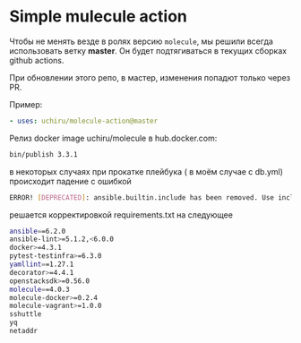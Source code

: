 # Simple mulecule action

Чтобы не менять везде в ролях версию `molecule`, мы решили всегда использовать ветку **master**.
Он будет подтягиваться в текущих сборках github actions.  

При обновлении этого репо, в мастер, изменения попадют только через PR.

Пример:

```yaml
- uses: uchiru/molecule-action@master
```

Релиз docker image uchiru/molecule в hub.docker.com:

```bash
bin/publish 3.3.1
```

в некоторых случаях при прокатке плейбука ( в моём случае с db.yml) происходит падение с ошибкой
```bash
ERROR! [DEPRECATED]: ansible.builtin.include has been removed. Use include_tasks or import_tasks instead. This feature was removed from ansible-core in a release after 2023-05-16. Please update your playbooks.
```
решается корректировкой requirements.txt на следующее
```bash
ansible==6.2.0
ansible-lint>=5.1.2,<6.0.0
docker>=4.3.1
pytest-testinfra>=6.3.0
yamllint==1.27.1
decorator>=4.4.1
openstacksdk>=0.56.0
molecule==4.0.3
molecule-docker>=0.2.4
molecule-vagrant>=1.0.0
sshuttle
yq
netaddr
```